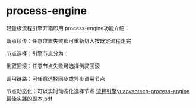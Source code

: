 # process-engine
轻量级流程引擎开箱即用 
process-engine功能介绍：

  断点续传：任意位置失败都可重新切入按既定流程走完

  节点选择：引擎节点分为：
  
  倒叙回滚：任意节点失败可选择倒叙回滚
  
  调用链路：可任意选择同步或异步调用节点
  
  节点动态化：可以实时动态化选择节点
[流程引擎yuanyaotech-process-engine最佳实践的副本.pdf](https://github.com/staryeah/process-engine/files/11349418/yuanyaotech-process-engine.pdf)
